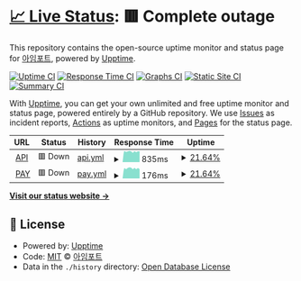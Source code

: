 # [📈 Live Status](https://health.iamport.kr): <!--live status--> **🟥 Complete outage**

This repository contains the open-source uptime monitor and status page for [아임포트](http://www.iamport.kr), powered by [Upptime](https://github.com/upptime/upptime).

[![Uptime CI](https://github.com/iamport/service-status/workflows/Uptime%20CI/badge.svg)](https://github.com/iamport/service-status/actions?query=workflow%3A%22Uptime+CI%22)
[![Response Time CI](https://github.com/iamport/service-status/workflows/Response%20Time%20CI/badge.svg)](https://github.com/iamport/service-status/actions?query=workflow%3A%22Response+Time+CI%22)
[![Graphs CI](https://github.com/iamport/service-status/workflows/Graphs%20CI/badge.svg)](https://github.com/iamport/service-status/actions?query=workflow%3A%22Graphs+CI%22)
[![Static Site CI](https://github.com/iamport/service-status/workflows/Static%20Site%20CI/badge.svg)](https://github.com/iamport/service-status/actions?query=workflow%3A%22Static+Site+CI%22)
[![Summary CI](https://github.com/iamport/service-status/workflows/Summary%20CI/badge.svg)](https://github.com/iamport/service-status/actions?query=workflow%3A%22Summary+CI%22)

With [Upptime](https://upptime.js.org), you can get your own unlimited and free uptime monitor and status page, powered entirely by a GitHub repository. We use [Issues](https://github.com/iamport/service-status/issues) as incident reports, [Actions](https://github.com/iamport/service-status/actions) as uptime monitors, and [Pages](https://health.iamport.kr) for the status page.

<!--start: status pages-->
<!-- This summary is generated by Upptime (https://github.com/upptime/upptime) -->
<!-- Do not edit this manually, your changes will be overwritten -->
<!-- prettier-ignore -->
| URL | Status | History | Response Time | Uptime |
| --- | ------ | ------- | ------------- | ------ |
| <img alt="" src="https://favicons.githubusercontent.com/vital-signs.dev.iamport.co" height="13"> [API](https://vital-signs.dev.iamport.co) | 🟥 Down | [api.yml](https://github.com/iamport/service-status/commits/HEAD/history/api.yml) | <details><summary><img alt="Response time graph" src="./graphs/api/response-time-week.png" height="20"> 835ms</summary><br><a href="https://health.iamport.kr/history/api"><img alt="Response time 835" src="https://img.shields.io/endpoint?url=https%3A%2F%2Fraw.githubusercontent.com%2Fiamport%2Fservice-status%2FHEAD%2Fapi%2Fapi%2Fresponse-time.json"></a><br><a href="https://health.iamport.kr/history/api"><img alt="24-hour response time 852" src="https://img.shields.io/endpoint?url=https%3A%2F%2Fraw.githubusercontent.com%2Fiamport%2Fservice-status%2FHEAD%2Fapi%2Fapi%2Fresponse-time-day.json"></a><br><a href="https://health.iamport.kr/history/api"><img alt="7-day response time 835" src="https://img.shields.io/endpoint?url=https%3A%2F%2Fraw.githubusercontent.com%2Fiamport%2Fservice-status%2FHEAD%2Fapi%2Fapi%2Fresponse-time-week.json"></a><br><a href="https://health.iamport.kr/history/api"><img alt="30-day response time 835" src="https://img.shields.io/endpoint?url=https%3A%2F%2Fraw.githubusercontent.com%2Fiamport%2Fservice-status%2FHEAD%2Fapi%2Fapi%2Fresponse-time-month.json"></a><br><a href="https://health.iamport.kr/history/api"><img alt="1-year response time 835" src="https://img.shields.io/endpoint?url=https%3A%2F%2Fraw.githubusercontent.com%2Fiamport%2Fservice-status%2FHEAD%2Fapi%2Fapi%2Fresponse-time-year.json"></a></details> | <details><summary><a href="https://health.iamport.kr/history/api">21.64%</a></summary><a href="https://health.iamport.kr/history/api"><img alt="All-time uptime 21.64%" src="https://img.shields.io/endpoint?url=https%3A%2F%2Fraw.githubusercontent.com%2Fiamport%2Fservice-status%2FHEAD%2Fapi%2Fapi%2Fuptime.json"></a><br><a href="https://health.iamport.kr/history/api"><img alt="24-hour uptime 0.00%" src="https://img.shields.io/endpoint?url=https%3A%2F%2Fraw.githubusercontent.com%2Fiamport%2Fservice-status%2FHEAD%2Fapi%2Fapi%2Fuptime-day.json"></a><br><a href="https://health.iamport.kr/history/api"><img alt="7-day uptime 21.64%" src="https://img.shields.io/endpoint?url=https%3A%2F%2Fraw.githubusercontent.com%2Fiamport%2Fservice-status%2FHEAD%2Fapi%2Fapi%2Fuptime-week.json"></a><br><a href="https://health.iamport.kr/history/api"><img alt="30-day uptime 21.64%" src="https://img.shields.io/endpoint?url=https%3A%2F%2Fraw.githubusercontent.com%2Fiamport%2Fservice-status%2FHEAD%2Fapi%2Fapi%2Fuptime-month.json"></a><br><a href="https://health.iamport.kr/history/api"><img alt="1-year uptime 21.64%" src="https://img.shields.io/endpoint?url=https%3A%2F%2Fraw.githubusercontent.com%2Fiamport%2Fservice-status%2FHEAD%2Fapi%2Fapi%2Fuptime-year.json"></a></details>
| <img alt="" src="https://favicons.githubusercontent.com/vital-signs.dev.iamport.co" height="13"> [PAY](https://vital-signs.dev.iamport.co) | 🟥 Down | [pay.yml](https://github.com/iamport/service-status/commits/HEAD/history/pay.yml) | <details><summary><img alt="Response time graph" src="./graphs/pay/response-time-week.png" height="20"> 176ms</summary><br><a href="https://health.iamport.kr/history/pay"><img alt="Response time 176" src="https://img.shields.io/endpoint?url=https%3A%2F%2Fraw.githubusercontent.com%2Fiamport%2Fservice-status%2FHEAD%2Fapi%2Fpay%2Fresponse-time.json"></a><br><a href="https://health.iamport.kr/history/pay"><img alt="24-hour response time 162" src="https://img.shields.io/endpoint?url=https%3A%2F%2Fraw.githubusercontent.com%2Fiamport%2Fservice-status%2FHEAD%2Fapi%2Fpay%2Fresponse-time-day.json"></a><br><a href="https://health.iamport.kr/history/pay"><img alt="7-day response time 176" src="https://img.shields.io/endpoint?url=https%3A%2F%2Fraw.githubusercontent.com%2Fiamport%2Fservice-status%2FHEAD%2Fapi%2Fpay%2Fresponse-time-week.json"></a><br><a href="https://health.iamport.kr/history/pay"><img alt="30-day response time 176" src="https://img.shields.io/endpoint?url=https%3A%2F%2Fraw.githubusercontent.com%2Fiamport%2Fservice-status%2FHEAD%2Fapi%2Fpay%2Fresponse-time-month.json"></a><br><a href="https://health.iamport.kr/history/pay"><img alt="1-year response time 176" src="https://img.shields.io/endpoint?url=https%3A%2F%2Fraw.githubusercontent.com%2Fiamport%2Fservice-status%2FHEAD%2Fapi%2Fpay%2Fresponse-time-year.json"></a></details> | <details><summary><a href="https://health.iamport.kr/history/pay">21.64%</a></summary><a href="https://health.iamport.kr/history/pay"><img alt="All-time uptime 21.64%" src="https://img.shields.io/endpoint?url=https%3A%2F%2Fraw.githubusercontent.com%2Fiamport%2Fservice-status%2FHEAD%2Fapi%2Fpay%2Fuptime.json"></a><br><a href="https://health.iamport.kr/history/pay"><img alt="24-hour uptime 0.00%" src="https://img.shields.io/endpoint?url=https%3A%2F%2Fraw.githubusercontent.com%2Fiamport%2Fservice-status%2FHEAD%2Fapi%2Fpay%2Fuptime-day.json"></a><br><a href="https://health.iamport.kr/history/pay"><img alt="7-day uptime 21.64%" src="https://img.shields.io/endpoint?url=https%3A%2F%2Fraw.githubusercontent.com%2Fiamport%2Fservice-status%2FHEAD%2Fapi%2Fpay%2Fuptime-week.json"></a><br><a href="https://health.iamport.kr/history/pay"><img alt="30-day uptime 21.64%" src="https://img.shields.io/endpoint?url=https%3A%2F%2Fraw.githubusercontent.com%2Fiamport%2Fservice-status%2FHEAD%2Fapi%2Fpay%2Fuptime-month.json"></a><br><a href="https://health.iamport.kr/history/pay"><img alt="1-year uptime 21.64%" src="https://img.shields.io/endpoint?url=https%3A%2F%2Fraw.githubusercontent.com%2Fiamport%2Fservice-status%2FHEAD%2Fapi%2Fpay%2Fuptime-year.json"></a></details>

<!--end: status pages-->

[**Visit our status website →**](https://health.iamport.kr)

## 📄 License

- Powered by: [Upptime](https://github.com/upptime/upptime)
- Code: [MIT](./LICENSE) © [아임포트](http://www.iamport.kr)
- Data in the `./history` directory: [Open Database License](https://opendatacommons.org/licenses/odbl/1-0/)
